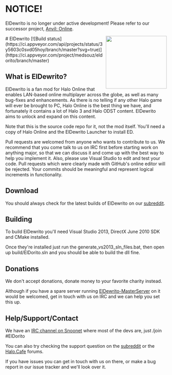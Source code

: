 # NOTICE!
ElDewrito is no longer under active development! Please refer to our successor project, [Anvil: Online](https://github.com/AnvilOnline).

<img src="http://i.imgur.com/IkTrjna.png" width="190" height="164" align="right"/>
# ElDewrito [![Build status](https://ci.appveyor.com/api/projects/status/3y5603c0svd05hoy/branch/master?svg=true)](https://ci.appveyor.com/project/medsouz/eldorito/branch/master)

## What is ElDewrito?
ElDewrito is a fan mod for Halo Online that enables LAN-based online multiplayer across the globe, as well as many bug-fixes and enhancements. As there is no telling if any other Halo game will ever be brought to PC, Halo Online is the best thing we have, and fortunately it contains a lot of Halo 3 and Halo ODST content. ElDewrito aims to unlock and expand on this content.

Note that this is the source code repo for it, not the mod itself. You'll need a copy of Halo Online and the ElDewrito Launcher to install ED.

Pull requests are welcomed from anyone who wants to contribute to us. We recommend that you come talk to us on IRC first before starting work on anything major, so that we can discuss it and come up with the best way to help you implement it. Also, please use Visual Studio to edit and test your code. Pull requests which were clearly made with GitHub's online editor will be rejected. Your commits should be meaningful and represent logical increments in functionality.

## Download
You should always check for the latest builds of ElDewrito on our [subreddit](https://www.reddit.com/r/HaloOnline/).

## Building
To build ElDewrito you'll need Visual Studio 2013, DirectX June 2010 SDK and CMake installed.

Once they're installed just run the generate_vs2013_sln_files.bat, then open up build/ElDorito.sln and you should be able to build the dll fine.

## Donations
We don't accept donations, donate money to your favorite charity instead.

Although if you have a spare server running [ElDewrito-MasterServer](https://github.com/ElDewrito/ElDewrito-MasterServer) on it would be welcomed, get in touch with us on IRC and we can help you set this up.

## Help/Support/Contact
We have an [IRC channel on Snoonet](https://irc.lc/snoonet/eldorito/) where most of the devs are, just /join #ElDorito

You can also try checking the support question on the [subreddit](https://www.reddit.com/r/HaloOnline/) or the [Halo.Cafe](https://halo.cafe/) forums.

If you have issues you can get in touch with us on there, or make a bug report in our issue tracker and we'll look over it.
